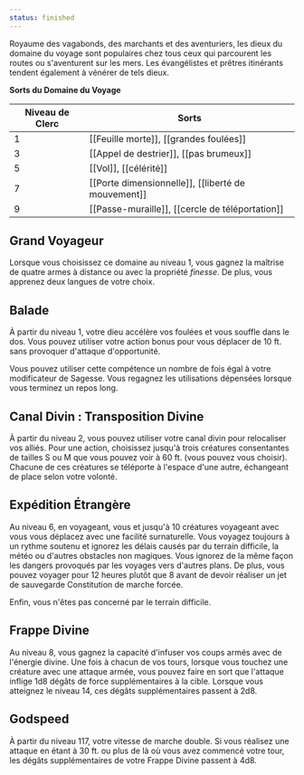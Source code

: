 ```yaml
---
status: finished
---
```

Royaume des vagabonds, des marchants et des aventuriers, les dieux du domaine du voyage sont populaires chez tous ceux qui parcourent les routes ou s'aventurent sur les mers. Les évangélistes et prêtres itinérants tendent également à vénérer de tels dieux.

**Sorts du Domaine du Voyage**

| Niveau de Clerc | Sorts                                              |
| --------------- | -------------------------------------------------- |
| 1               | [[Feuille morte]], [[grandes foulées]]             |
| 3               | [[Appel de destrier]], [[pas brumeux]]             |
| 5               | [[Vol]], [[célérité]]                              |
| 7               | [[Porte dimensionnelle]], [[liberté de mouvement]] |
| 9               | [[Passe-muraille]], [[cercle de téléportation]]    |

## Grand Voyageur

Lorsque vous choisissez ce domaine au niveau 1, vous gagnez la maîtrise de quatre armes à distance ou avec la propriété _finesse_. De plus, vous apprenez deux langues de votre choix.

## Balade

À partir du niveau 1, votre dieu accélère vos foulées et vous souffle dans le dos. Vous pouvez utiliser votre action bonus pour vous déplacer de 10 ft. sans provoquer d'attaque d'opportunité.

Vous pouvez utiliser cette compétence un nombre de fois égal à votre modificateur de Sagesse. Vous regagnez les utilisations dépensées lorsque vous terminez un repos long.

## Canal Divin : Transposition Divine

À partir du niveau 2, vous pouvez utiliser votre canal divin pour relocaliser vos alliés. Pour une action, choisissez jusqu'à trois créatures consentantes de tailles S ou M que vous pouvez voir à 60 ft. (vous pouvez vous choisir). Chacune de ces créatures se téléporte à l'espace d'une autre, échangeant de place selon votre volonté.

## Expédition Étrangère

Au niveau 6, en voyageant, vous et jusqu'à 10 créatures voyageant avec vous vous déplacez avec une facilité surnaturelle. Vous voyagez toujours à un rythme soutenu et ignorez les délais causés par du terrain difficile, la météo ou d'autres obstacles non magiques. Vous ignorez de la même façon les dangers provoqués par les voyages vers d'autres plans. De plus, vous pouvez voyager pour 12 heures plutôt que 8 avant de devoir réaliser un jet de sauvegarde Constitution de marche forcée.

Enfin, vous n'êtes pas concerné par le terrain difficile.

## Frappe Divine
Au niveau 8, vous gagnez la capacité d'infuser vos coups armés avec de l'énergie divine. Une fois à chacun de vos tours, lorsque vous touchez une créature avec une attaque armée, vous pouvez faire en sort que l'attaque inflige 1d8 dégâts de force supplémentaires à la cible. Lorsque vous atteignez le niveau 14, ces dégâts supplémentaires passent à 2d8.

## Godspeed

À partir du niveau 117, votre vitesse de marche double. Si vous réalisez une attaque en étant à 30 ft. ou plus de là où vous avez commencé votre tour, les dégâts supplémentaires de votre Frappe Divine passent à 4d8.